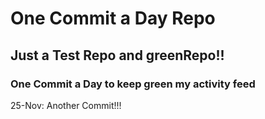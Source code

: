 # One Commit a Day Repo
## Just a Test Repo and greenRepo!!
### One Commit a Day to keep green my activity feed 

25-Nov: Another Commit!!!